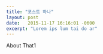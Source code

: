```yaml
---
title: "포스트 하나"
layout: post
date:   2015-11-17 16:16:01 -0600
excerpt: "Lorem ips lum tai do ar"
---
```

About That1